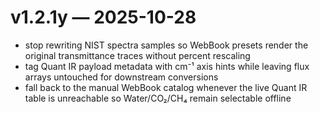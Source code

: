 # v1.2.1y — 2025-10-28

- stop rewriting NIST spectra samples so WebBook presets render the original transmittance traces without percent rescaling
- tag Quant IR payload metadata with cm⁻¹ axis hints while leaving flux arrays untouched for downstream conversions
- fall back to the manual WebBook catalog whenever the live Quant IR table is unreachable so Water/CO₂/CH₄ remain selectable offline

